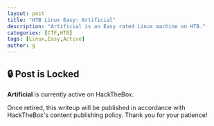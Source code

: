 ```yaml
---
layout: post
title: "HTB Linux Easy: Artificial"
description: "Artificial is an Easy rated Linux machine on HTB."
categories: [CTF,HTB]
tags: [Linux,Easy,Active]
author: g
---
```


## 🔒 Post is Locked
**Artificial** is currently active on HackTheBox.

Once retired, this writeup will be published in accordance with HackTheBox's content publishing policy. Thank you for your patience!